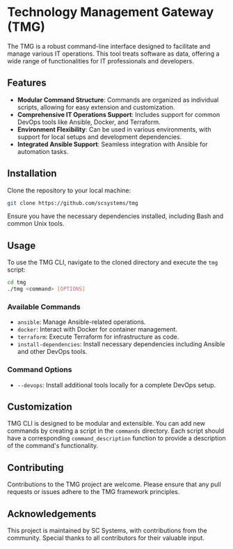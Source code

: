 # Technology Management Gateway (TMG) 

The TMG is a robust command-line interface designed to facilitate and manage various IT operations. This tool treats software as data, offering a wide range of functionalities for IT professionals and developers.

## Features

- **Modular Command Structure**: Commands are organized as individual scripts, allowing for easy extension and customization.
- **Comprehensive IT Operations Support**: Includes support for common DevOps tools like Ansible, Docker, and Terraform.
- **Environment Flexibility**: Can be used in various environments, with support for local setups and development dependencies.
- **Integrated Ansible Support**: Seamless integration with Ansible for automation tasks.

## Installation

Clone the repository to your local machine:

```bash
git clone https://github.com/scsystems/tmg
```

Ensure you have the necessary dependencies installed, including Bash and common Unix tools.

## Usage

To use the TMG CLI, navigate to the cloned directory and execute the `tmg` script:

```bash
cd tmg
./tmg <command> [OPTIONS]
```

### Available Commands

- `ansible`: Manage Ansible-related operations.
- `docker`: Interact with Docker for container management.
- `terraform`: Execute Terraform for infrastructure as code.
- `install-dependencies`: Install necessary dependencies including Ansible and other DevOps tools.

### Command Options

- `--devops`: Install additional tools locally for a complete DevOps setup.

## Customization

TMG CLI is designed to be modular and extensible. You can add new commands by creating a script in the `commands` directory. Each script should have a corresponding `command_description` function to provide a description of the command's functionality.

## Contributing

Contributions to the TMG project are welcome. Please ensure that any pull requests or issues adhere to the TMG framework principles.

## Acknowledgements

This project is maintained by SC Systems, with contributions from the community. Special thanks to all contributors for their valuable input.


